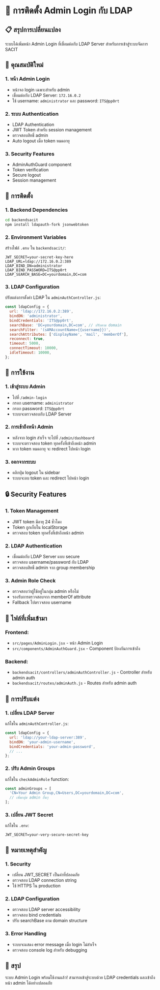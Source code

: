 # 🔐 การติดตั้ง Admin Login กับ LDAP

## 📋 สรุปการเปลี่ยนแปลง

ระบบได้เพิ่มหน้า Admin Login ที่เชื่อมต่อกับ LDAP Server สำหรับการเข้าสู่ระบบจัดการ SACIT

## 🎯 คุณสมบัติใหม่

### 1. **หน้า Admin Login**
- หน้าจอ login เฉพาะสำหรับ admin
- เชื่อมต่อกับ LDAP Server: `172.16.0.2`
- ใช้ username: `administrator` และ password: `ITS@pp0rt`

### 2. **ระบบ Authentication**
- LDAP Authentication
- JWT Token สำหรับ session management
- ตรวจสอบสิทธิ์ admin
- Auto logout เมื่อ token หมดอายุ

### 3. **Security Features**
- AdminAuthGuard component
- Token verification
- Secure logout
- Session management

## 🔧 การติดตั้ง

### 1. **Backend Dependencies**
```bash
cd backendsacit
npm install ldapauth-fork jsonwebtoken
```

### 2. **Environment Variables**
สร้างไฟล์ `.env` ใน `backendsacit/`:
```env
JWT_SECRET=your-secret-key-here
LDAP_URL=ldap://172.16.0.2:389
LDAP_BIND_DN=administrator
LDAP_BIND_PASSWORD=ITS@pp0rt
LDAP_SEARCH_BASE=DC=yourdomain,DC=com
```

### 3. **LDAP Configuration**
ปรับแต่งการตั้งค่า LDAP ใน `adminAuthController.js`:
```javascript
const ldapConfig = {
  url: 'ldap://172.16.0.2:389',
  bindDN: 'administrator',
  bindCredentials: 'ITS@pp0rt',
  searchBase: 'DC=yourdomain,DC=com', // ปรับตาม domain
  searchFilter: '(sAMAccountName={{username}})',
  searchAttributes: ['displayName', 'mail', 'memberOf'],
  reconnect: true,
  timeout: 5000,
  connectTimeout: 10000,
  idleTimeout: 10000,
};
```

## 🚀 การใช้งาน

### 1. **เข้าสู่ระบบ Admin**
- ไปที่ `/admin-login`
- กรอก username: `administrator`
- กรอก password: `ITS@pp0rt`
- ระบบจะตรวจสอบกับ LDAP Server

### 2. **การเข้าถึงหน้า Admin**
- หลังจาก login สำเร็จ จะไปที่ `/admin/dashboard`
- ระบบจะตรวจสอบ token ทุกครั้งที่เข้าถึงหน้า admin
- หาก token หมดอายุ จะ redirect ไปหน้า login

### 3. **ออกจากระบบ**
- คลิกปุ่ม logout ใน sidebar
- ระบบจะลบ token และ redirect ไปหน้า login

## 🔒 Security Features

### 1. **Token Management**
- JWT token มีอายุ 24 ชั่วโมง
- Token ถูกเก็บใน localStorage
- ตรวจสอบ token ทุกครั้งที่เข้าถึงหน้า admin

### 2. **LDAP Authentication**
- เชื่อมต่อกับ LDAP Server แบบ secure
- ตรวจสอบ username/password กับ LDAP
- ตรวจสอบสิทธิ์ admin จาก group membership

### 3. **Admin Role Check**
- ตรวจสอบว่าผู้ใช้อยู่ในกลุ่ม admin หรือไม่
- รองรับการตรวจสอบจาก memberOf attribute
- Fallback ไปตรวจสอบ username

## 📁 ไฟล์ที่เพิ่มเข้ามา

### Frontend:
- `src/pages/AdminLogin.jsx` - หน้า Admin Login
- `src/components/AdminAuthGuard.jsx` - Component ป้องกันการเข้าถึง

### Backend:
- `backendsacit/controllers/adminAuthController.js` - Controller สำหรับ admin auth
- `backendsacit/routes/adminAuth.js` - Routes สำหรับ admin auth

## 🔧 การปรับแต่ง

### 1. **เปลี่ยน LDAP Server**
แก้ไขใน `adminAuthController.js`:
```javascript
const ldapConfig = {
  url: 'ldap://your-ldap-server:389',
  bindDN: 'your-admin-username',
  bindCredentials: 'your-admin-password',
  // ...
};
```

### 2. **ปรับ Admin Groups**
แก้ไขใน `checkAdminRole` function:
```javascript
const adminGroups = [
  'CN=Your Admin Group,CN=Users,DC=yourdomain,DC=com',
  // เพิ่มกลุ่ม admin อื่นๆ
];
```

### 3. **เปลี่ยน JWT Secret**
แก้ไขใน `.env`:
```env
JWT_SECRET=your-very-secure-secret-key
```

## 🚨 หมายเหตุสำคัญ

### 1. **Security**
- เปลี่ยน JWT_SECRET เป็นค่าที่ปลอดภัย
- ตรวจสอบ LDAP connection string
- ใช้ HTTPS ใน production

### 2. **LDAP Configuration**
- ตรวจสอบ LDAP server accessibility
- ตรวจสอบ bind credentials
- ปรับ searchBase ตาม domain structure

### 3. **Error Handling**
- ระบบจะแสดง error message เมื่อ login ไม่สำเร็จ
- ตรวจสอบ console log สำหรับ debugging

## 🎉 สรุป

ระบบ Admin Login พร้อมใช้งานแล้ว! สามารถเข้าสู่ระบบด้วย LDAP credentials และเข้าถึงหน้า admin ได้อย่างปลอดภัย 